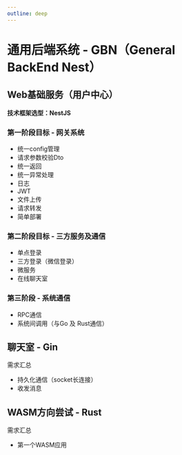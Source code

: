 ```yaml
---
outline: deep
---
```


# 通用后端系统 - GBN（General BackEnd Nest）


## Web基础服务（用户中心）

**技术框架选型：NestJS**

### 第一阶段目标 - 网关系统
- 统一config管理
- 请求参数校验Dto
- 统一返回
- 统一异常处理
- 日志
- JWT
- 文件上传
- 请求转发
- 简单部署

### 第二阶段目标 - 三方服务及通信
- 单点登录
- 三方登录（微信登录）
- 微服务
- 在线聊天室

### 第三阶段 - 系统通信
- RPC通信
- 系统间调用（与Go 及 Rust通信）


## 聊天室 - Gin
需求汇总
- 持久化通信（socket长连接）
- 收发消息


## WASM方向尝试 - Rust
需求汇总
- 第一个WASM应用







